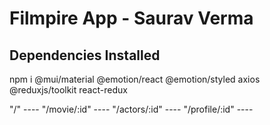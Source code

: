 # Filmpire App - Saurav Verma

## Dependencies Installed

npm i @mui/material @emotion/react @emotion/styled axios @reduxjs/toolkit react-redux

"/" ---- <Movies />
"/movie/:id" ---- <MovieInfo>
"/actors/:id" ---- <Actors />
"/profile/:id" ---- <Profile />
